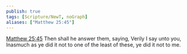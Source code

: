 ```yaml
---
publish: true
tags: [Scripture/NewT, noGraph]
aliases: ["Matthew 25:45"]
---
```

[Matthew 25:45](https://churchofjesuschrist.org/study/scriptures/nt/matt/25?lang=eng&id=p45#p45) Then shall he answer them, saying, Verily I say unto you, Inasmuch as ye did it not to one of the least of these, ye did it not to me.
